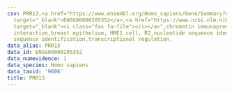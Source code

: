 ```yaml
---
csv: PRR13,<a href="https://www.ensembl.org/Homo_sapiens/Gene/Summary?db=core;g=ENSG00000205352"
  target="_blank">ENSG00000205352</a>,<a href="https://www.ncbi.nlm.nih.gov/pubmed/22863008"
  target="_blank"><i class="fas fa-file"></i></a>",chromatin immunoprecipitation assay,direct
  interaction,breast epithelium, HME1 cell, R2,nucleotide sequence identification,nucleotide
  sequence identification,transcriptional regulation,
data_alias: PRR13
data_id: ENSG00000205352
data_numevidence: 1
data_species: Homo sapiens
data_taxid: '9606'
title: PRR13
---
```

